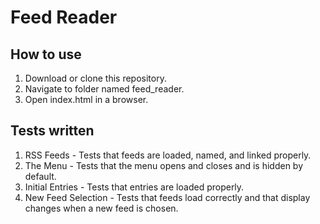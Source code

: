 # Feed Reader

## How to use
1. Download or clone this repository.
2. Navigate to folder named feed_reader.
3. Open index.html in a browser.

## Tests written
1. RSS Feeds - Tests that feeds are loaded, named, and linked properly.
2. The Menu - Tests that the menu opens and closes and is hidden by default.
3. Initial Entries - Tests that entries are loaded properly.
4. New Feed Selection - Tests that feeds load correctly and that display changes when a new feed is chosen.